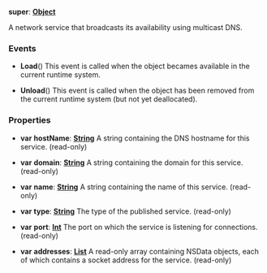 **super**: **[Object](Object.md)**

A network service that broadcasts its availability using multicast DNS.

### Events

* **Load**()
This event is called when the object becames available in the current runtime system.

* **Unload**()
This event is called when the object has been removed from the current runtime system (but not yet deallocated).



### Properties

* **var** **hostName**: **[String](../gravity/types.md)**
A string containing the DNS hostname for this service. \(read-only\)

* **var** **domain**: **[String](../gravity/types.md)**
A string containing the domain for this service. \(read-only\)

* **var** **name**: **[String](../gravity/types.md)**
A string containing the name of this service. \(read-only\)

* **var** **type**: **[String](../gravity/types.md)**
The type of the published service. \(read-only\)

* **var** **port**: **[Int](../gravity/types.md)**
The port on which the service is listening for connections. \(read-only\)

* **var** **addresses**: **[List](../gravity/list.md)**
A read-only array containing NSData objects, each of which contains a socket address for the service. \(read-only\)





